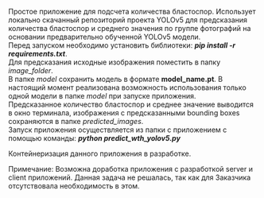 Простое приложение для подсчета количества бластоспор. Использует локально скачанный репозиторий проекта YOLOv5 для предсказания количества бластоспор и среднего значения по группе фотографий на основании предварительно обученной YOLOv5 модели.  
Перед запуском необходимо установить библиотеки: ***pip install -r requirements.txt***.  
Для предсказания исходные изображения поместить в папку *image_folder*.  
В папке *model* сохранить модель в формате **model_name.pt**. В настоящий момент реализована возможность использования только одной модели в папке *model* при запуске приложения.    
Предсказанное количество бластоспор и среднее значение выводится в окно терминала, изображения с предсказанными bounding boxes сохраняются в папке *predicted_images*.  
Запуск приложения осуществляется из папки с приложением с помощью команды: ***python predict_wth_yolov5.py***  

Контейнеризация данного приложения в разработке.  

Примечание: Возможна доработка приложения с разработкой server и client приложений. Данная задача не решалась, так как для Заказчика отсутствовала необходимость в этом.
